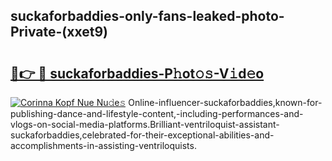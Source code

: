 ## suckaforbaddies-only-fans​-leaked-photo​-Private-(xxet9)


# <h2><a href="https://mediaupload.pro?title=suckaforbaddies&ref=git">🔗👉 🔴 suckaforbaddies-P𝚑ot𝚘𝚜-V𝚒d𝚎o</a></h2>

[![Corinna Kopf Nue Nu𝚍e𝚜](https://i.imgur.com/0qMVB7G.gif)](https://mediaupload.pro?title=suckaforbaddies&ref=git)
Online-influencer-suckaforbaddies,known-for-publishing-dance-and-lifestyle-content,-including-performances-and-vlogs-on-social-media-platforms.Brilliant-ventriloquist-assistant-suckaforbaddies,celebrated-for-their-exceptional-abilities-and-accomplishments-in-assisting-ventriloquists.  